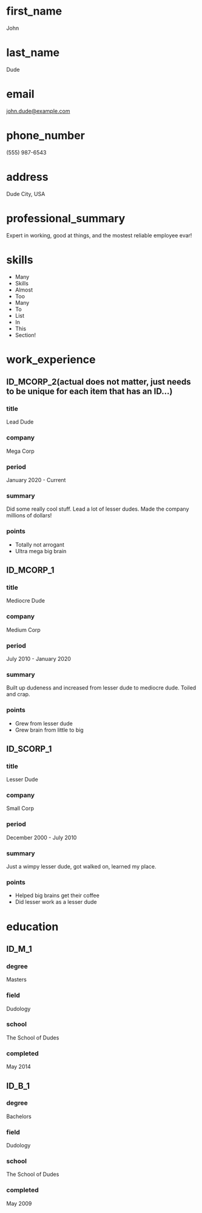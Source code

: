 # first_name
John

# last_name
Dude

# email
john.dude@example.com

# phone_number
(555) 987-6543

# address
Dude City, USA

# professional_summary
Expert in working, good at things, and the mostest reliable employee evar!

# skills
- Many
- Skills
- Almost
- Too
- Many
- To
- List
- In
- This
- Section!

# work_experience
## ID_MCORP_2(actual does not matter, just needs to be unique for each item that has an ID...)
### title
Lead Dude

### company
Mega Corp

### period
January 2020 - Current

### summary
Did some really cool stuff. Lead a lot of lesser dudes. Made the company millions of dollars!

### points
- Totally not arrogant
- Ultra mega big brain

## ID_MCORP_1
### title
Mediocre Dude

### company
Medium Corp

### period
July 2010 - January 2020

### summary
Built up dudeness and increased from lesser dude to mediocre dude. Toiled and crap.

### points
- Grew from lesser dude
- Grew brain from little to big

## ID_SCORP_1
### title
Lesser Dude

### company
Small Corp

### period
December 2000 - July 2010

### summary
Just a wimpy lesser dude, got walked on, learned my place.

### points
- Helped big brains get their coffee
- Did lesser work as a lesser dude

# education
## ID_M_1
### degree
Masters

### field
Dudology

### school
The School of Dudes

### completed
May 2014

## ID_B_1
### degree
Bachelors

### field
Dudology

### school
The School of Dudes

### completed
May 2009